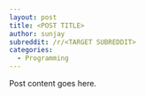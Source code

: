 ```yaml
---
layout: post
title: <POST TITLE>
author: sunjay
subreddit: /r/<TARGET SUBREDDIT>
categories:
  - Programming
---
```


Post content goes here.

